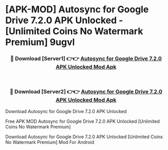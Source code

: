 # [APK-MOD] Autosync for Google Drive 7.2.0 APK Unlocked - [Unlimited Coins No Watermark Premium] 9ugvl



<div align="center">
<h3>🔴 Download [Server1] 👉👉 <a href="https://momento.my/?title=Autosync_for_Google_Drive_7.2.0_APK_Unlocked">Autosync for Google Drive 7.2.0 APK Unlocked Mod Apk</a></h3><br>

<h3>🔴 Download [Server2] 👉👉 <a href="https://momento.my/?title=Autosync_for_Google_Drive_7.2.0_APK_Unlocked">Autosync for Google Drive 7.2.0 APK Unlocked Mod Apk</a></h3>
</div>



Download Autosync for Google Drive 7.2.0 APK Unlocked 

Free APK MOD Autosync for Google Drive 7.2.0 APK Unlocked [Unlimited Coins No Watermark Premium]

Download Autosync for Google Drive 7.2.0 APK Unlocked [Unlimited Coins No Watermark Premium] Mod For Android
